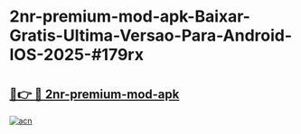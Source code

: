 # 2nr-premium-mod-apk-Baixar-Gratis-Ultima-Versao-Para-Android-IOS-2025-#179rx

# <h2><a href="https://ainizakaria.my?title=2nr-premium-mod-apk&ref=22M">🔗👉 🔴 2nr-premium-mod-apk</a></h2>

[![acn](https://github.com/user-attachments/assets/0f9c940e-d8b0-45ae-aac7-cd30a18b3e1c)](https://ainizakaria.my?title=2nr-premium-mod-apk&ref=22M)

